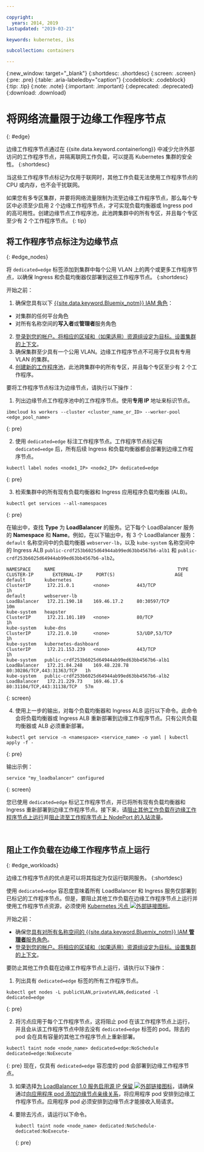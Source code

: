 ```yaml
---

copyright:
  years: 2014, 2019
lastupdated: "2019-03-21"

keywords: kubernetes, iks 

subcollection: containers

---
```


{:new_window: target="_blank"}
{:shortdesc: .shortdesc}
{:screen: .screen}
{:pre: .pre}
{:table: .aria-labeledby="caption"}
{:codeblock: .codeblock}
{:tip: .tip}
{:note: .note}
{:important: .important}
{:deprecated: .deprecated}
{:download: .download}



# 将网络流量限于边缘工作程序节点
{: #edge}

边缘工作程序节点通过在 {{site.data.keyword.containerlong}} 中减少允许外部访问的工作程序节点，并隔离联网工作负载，可以提高 Kubernetes 集群的安全性。
{:shortdesc}

当这些工作程序节点标记为仅用于联网时，其他工作负载无法使用工作程序节点的 CPU 或内存，也不会干扰联网。


如果您有多专区集群，并要将网络流量限制为流至边缘工作程序节点，那么每个专区中必须至少启用 2 个边缘工作程序节点，才可实现负载均衡器或 Ingress pod 的高可用性。创建边缘节点工作程序池，此池跨集群中的所有专区，并且每个专区至少有 2 个工作程序节点。
{: tip}

## 将工作程序节点标注为边缘节点
{: #edge_nodes}

将 `dedicated=edge` 标签添加到集群中每个公用 VLAN 上的两个或更多工作程序节点，以确保 Ingress 和负载均衡器仅部署到这些工作程序节点。
{:shortdesc}

开始之前：

1. 确保您具有以下 [{{site.data.keyword.Bluemix_notm}} IAM 角色](/docs/containers?topic=containers-users#platform)：
  * 对集群的任何平台角色
  * 对所有名称空间的**写入者**或**管理者**服务角色
2. [登录到您的帐户。将相应的区域和（如果适用）资源组设定为目标。设置集群的上下文](/docs/containers?topic=containers-cs_cli_install#cs_cli_configure)。
3. 确保集群至少具有一个公用 VLAN。边缘工作程序节点不可用于仅具有专用 VLAN 的集群。
4. [创建新的工作程序池](/docs/containers?topic=containers-clusters#add_pool)，此池跨集群中的所有专区，并且每个专区至少有 2 个工作程序。

要将工作程序节点标注为边缘节点，请执行以下操作：

1. 列出边缘节点工作程序池中的工作程序节点。使用**专用 IP** 地址来标识节点。

  ```
  ibmcloud ks workers --cluster <cluster_name_or_ID> --worker-pool <edge_pool_name>
  ```
  {: pre}

2. 使用 `dedicated=edge` 标注工作程序节点。工作程序节点标记有 `dedicated=edge` 后，所有后续 Ingress 和负载均衡器都会部署到边缘工作程序节点。

  ```
  kubectl label nodes <node1_IP> <node2_IP> dedicated=edge
  ```
  {: pre}

3. 检索集群中的所有现有负载均衡器和 Ingress 应用程序负载均衡器 (ALB)。

  ```
  kubectl get services --all-namespaces
  ```
  {: pre}

  在输出中，查找 **Type** 为 **LoadBalancer** 的服务。记下每个 LoadBalancer 服务的 **Namespace** 和 **Name**。例如，在以下输出中，有 3 个 LoadBalancer 服务：`default` 名称空间中的负载均衡器 `webserver-lb`，以及 `kube-system` 名称空间中的 Ingress ALB `public-crdf253b6025d64944ab99ed63bb4567b6-alb1` 和 `public-crdf253b6025d64944ab99ed63bb4567b6-alb2`。

  ```
  NAMESPACE     NAME                                             TYPE           CLUSTER-IP       EXTERNAL-IP     PORT(S)                      AGE
  default       kubernetes                                       ClusterIP      172.21.0.1       <none>          443/TCP                      1h
  default       webserver-lb                                     LoadBalancer   172.21.190.18    169.46.17.2     80:30597/TCP                 10m
  kube-system   heapster                                         ClusterIP      172.21.101.189   <none>          80/TCP                       1h
  kube-system   kube-dns                                         ClusterIP      172.21.0.10      <none>          53/UDP,53/TCP                1h
  kube-system   kubernetes-dashboard                             ClusterIP      172.21.153.239   <none>          443/TCP                      1h
  kube-system   public-crdf253b6025d64944ab99ed63bb4567b6-alb1   LoadBalancer   172.21.84.248    169.48.228.78   80:30286/TCP,443:31363/TCP   1h
  kube-system   public-crdf253b6025d64944ab99ed63bb4567b6-alb2   LoadBalancer   172.21.229.73    169.46.17.6     80:31104/TCP,443:31138/TCP   57m
  ```
  {: screen}

4. 使用上一步的输出，对每个负载均衡器和 Ingress ALB 运行以下命令。此命令会将负载均衡器或 Ingress ALB 重新部署到边缘工作程序节点。只有公共负载均衡器或 ALB 必须重新部署。

  ```
  kubectl get service -n <namespace> <service_name> -o yaml | kubectl apply -f -
  ```
  {: pre}

  输出示例：

  ```
  service "my_loadbalancer" configured
  ```
  {: screen}

您已使用 `dedicated=edge` 标记工作程序节点，并已将所有现有负载均衡器和 Ingress 重新部署到边缘工作程序节点。接下来，请[阻止其他工作负载在边缘工作程序节点上运行](#edge_workloads)并[阻止流至工作程序节点上 NodePort 的入站流量](/docs/containers?topic=containers-network_policies#block_ingress)。

<br />


## 阻止工作负载在边缘工作程序节点上运行
{: #edge_workloads}

边缘工作程序节点的优点是可以将其指定为仅运行联网服务。
{:shortdesc}

使用 `dedicated=edge` 容忍度意味着所有 LoadBalancer 和 Ingress 服务仅部署到已标记的工作程序节点。但是，要阻止其他工作负载在边缘工作程序节点上运行并使用工作程序节点资源，必须使用 [Kubernetes 污点 ![外部链接图标](../icons/launch-glyph.svg "外部链接图标")](https://kubernetes.io/docs/concepts/configuration/taint-and-toleration/)。


开始之前：
- 确保您[具有对所有名称空间的 {{site.data.keyword.Bluemix_notm}} IAM **管理者**服务角色](/docs/containers?topic=containers-users#platform)。
- [登录到您的帐户。将相应的区域和（如果适用）资源组设定为目标。设置集群的上下文](/docs/containers?topic=containers-cs_cli_install#cs_cli_configure)。

要防止其他工作负载在边缘工作程序节点上运行，请执行以下操作：

1. 列出具有 `dedicated=edge` 标签的所有工作程序节点。

  ```
  kubectl get nodes -L publicVLAN,privateVLAN,dedicated -l dedicated=edge
  ```
  {: pre}

2. 将污点应用于每个工作程序节点，这将阻止 pod 在该工作程序节点上运行，并且会从该工作程序节点中除去没有 `dedicated=edge` 标签的 pod。除去的 pod 会在具有容量的其他工作程序节点上重新部署。

  ```
  kubectl taint node <node_name> dedicated=edge:NoSchedule dedicated=edge:NoExecute
  ```
  {: pre}
现在，仅具有 `dedicated=edge` 容忍度的 pod 会部署到边缘工作程序节点。

3. 如果选择[为 LoadBalancer 1.0 服务启用源 IP 保留 ![外部链接图标](../icons/launch-glyph.svg "外部链接图标")](https://kubernetes.io/docs/tutorials/services/source-ip/#source-ip-for-services-with-typeloadbalancer)，请确保通过[向应用程序 pod 添加边缘节点亲缘关系](/docs/containers?topic=containers-loadbalancer#edge_nodes)，将应用程序 pod 安排到边缘工作程序节点。应用程序 pod 必须安排到边缘节点才能接收入局请求。

4. 要除去污点，请运行以下命令。
    ```
    kubectl taint node <node_name> dedicated:NoSchedule- dedicated:NoExecute-
    ```
    {: pre}
